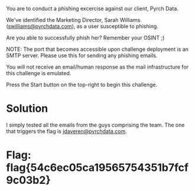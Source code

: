 You are to conduct a phishing excercise against our client, Pyrch Data.

We've identified the Marketing Director, Sarah Williams (swilliams@pyrchdata.com), as a user susceptible to phishing.

Are you able to successfully phish her? Remember your OSINT ;)

NOTE: The port that becomes accessible upon challenge deployment is an SMTP server. Please use this for sending any phishing emails.

You will not receive an email/human response as the mail infrastructure for this challenge is emulated.


Press the Start button on the top-right to begin this challenge.

# Solution
I simply tested all the emails from the guys comprising the team. The one that triggers the flag is jdaveren@pyrchdata.com.


# Flag: flag{54c6ec05ca19565754351b7fcf9c03b2}